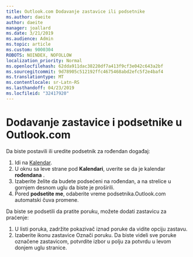 ```yaml
---
title: Outlook.com Dodavanje zastavice ili podsetnike
ms.author: daeite
author: daeite
manager: joallard
ms.date: 3/21/2019
ms.audience: Admin
ms.topic: article
ms.custom: 9000304
ROBOTS: NOINDEX, NOFOLLOW
localization_priority: Normal
ms.openlocfilehash: 62dda911dac38220df7a413f9cf3e042c643a2bf
ms.sourcegitcommit: 9d78905c512192ffc4675468abd2efc5f2e4baf4
ms.translationtype: MT
ms.contentlocale: sr-Latn-RS
ms.lasthandoff: 04/23/2019
ms.locfileid: "32417920"
---
```

# <a name="adding-flags-and-reminders-in-outlookcom"></a>Dodavanje zastavice i podsetnike u Outlook.com

Da biste postavili ili uredite podsetnik za rođendan događaj:

1. Idi na [Kalendar](https://outlook.live.com/calendar/).
1. U oknu sa leve strane pod **Kalendari**, uverite se da je kalendar **rođendana** .
1. Izaberite želite da budete podsećeni na rođendan, a na strelice u gornjem desnom uglu da biste je proširili.
1. Pored **podsetite me**, odaberite vreme podsetnika.Outlook.com automatski čuva promene.

Da biste se podsetili da pratite poruku, možete dodati zastavicu za praćenje:

1. U listi poruka, zadržite pokazivač iznad poruke da vidite opciju zastavu.
1. Izaberite ikonu zastavice Označi poruku. Da biste videli sve poruke označene zastavicom, potvrdite izbor u polju za potvrdu u levom donjem uglu stranice.